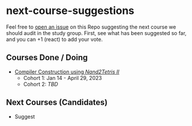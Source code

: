 # next-course-suggestions

Feel free to [open an issue](https://github.com/csklub/next-course-suggestions/issues) on this Repo suggesting the next course we should audit in the study group. First, see what has been suggested so far, and you can +1 (react) to add your vote.

## Courses Done / Doing

- [Compiler Construction using _Nand2Tetris II_](https://github.com/csklub/course-compiler-construction)
  - Cohort 1: Jan 14 - April 29, 2023
  - Cohort 2: _TBD_

## Next Courses (Candidates)

- Suggest

